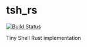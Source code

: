 # tsh_rs
[![Build Status](https://travis-ci.org/twigatech/tsh_rs.svg?branch=master)](https://travis-ci.org/twigatech/tsh_rs)

Tiny Shell Rust implementation
